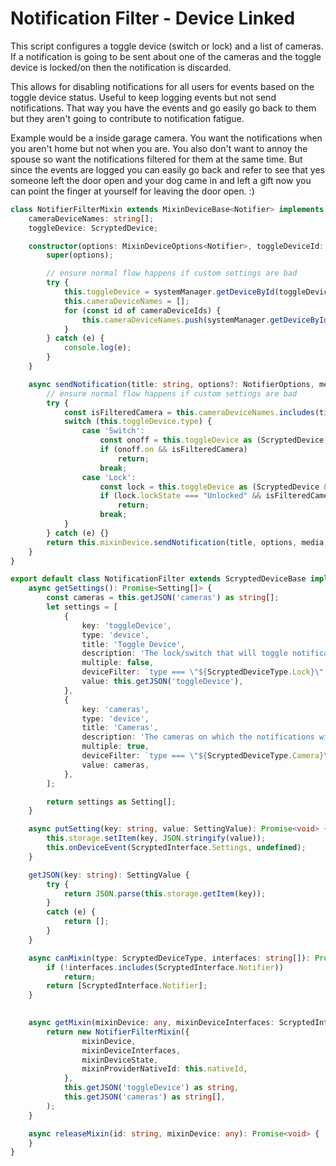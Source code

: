 # Notification Filter - Device Linked

This script configures a toggle device (switch or lock) and a list of cameras. If a notification is going to be sent about one of the cameras and the toggle device is locked/on then the notification is discarded.

This allows for disabling notifications for all users for events based on the toggle device status. Useful to keep logging events but not send notifications. That way you have the events and go easily go back to them but they aren't going to contribute to notification fatigue.

Example would be a inside garage camera. You want the notifications when you aren't home but not when you are. You also don't want to annoy the spouse so want the notifications filtered for them at the same time. But since the events are logged you can easily go back and refer to see that yes someone left the door open and your dog came in and left a gift now you can point the finger at yourself for leaving the door open. :)

```ts
class NotifierFilterMixin extends MixinDeviceBase<Notifier> implements Notifier {
    cameraDeviceNames: string[];
    toggleDevice: ScryptedDevice;

    constructor(options: MixinDeviceOptions<Notifier>, toggleDeviceId: string, cameraDeviceIds: string[]) {
        super(options);

        // ensure normal flow happens if custom settings are bad
        try {
            this.toggleDevice = systemManager.getDeviceById(toggleDeviceId) as ScryptedDevice;
            this.cameraDeviceNames = [];
            for (const id of cameraDeviceIds) {
                this.cameraDeviceNames.push(systemManager.getDeviceById(id).providedName as string);
            }
        } catch (e) {
            console.log(e);
        }
    }

    async sendNotification(title: string, options?: NotifierOptions, media?: string | MediaObject, icon?: string | MediaObject): Promise<void> {
        // ensure normal flow happens if custom settings are bad
        try {
            const isFilteredCamera = this.cameraDeviceNames.includes(title);
            switch (this.toggleDevice.type) {
                case 'Switch':
                    const onoff = this.toggleDevice as (ScryptedDevice & OnOff);
                    if (onoff.on && isFilteredCamera) 
                        return;
                    break;
                case 'Lock':
                    const lock = this.toggleDevice as (ScryptedDevice & Lock);
                    if (lock.lockState === "Unlocked" && isFilteredCamera)
                        return;
                    break;
            }
        } catch (e) {}
        return this.mixinDevice.sendNotification(title, options, media, icon);
    }
}

export default class NotificationFilter extends ScryptedDeviceBase implements MixinProvider, Settings { 
    async getSettings(): Promise<Setting[]> {
        const cameras = this.getJSON('cameras') as string[];
        let settings = [
            {
                key: 'toggleDevice',
                type: 'device',
                title: 'Toggle Device',
                description: 'The lock/switch that will toggle notifications.',
                multiple: false,
                deviceFilter: `type === \"${ScryptedDeviceType.Lock}\" || type === \"${ScryptedDeviceType.Switch}\"`,
                value: this.getJSON('toggleDevice'),
            },
            {
                key: 'cameras',
                type: 'device',
                title: 'Cameras',
                description: 'The cameras on which the notifications will be toggled.',
                multiple: true,
                deviceFilter: `type === \"${ScryptedDeviceType.Camera}\" || type === \"${ScryptedDeviceType.Doorbell}\"`,
                value: cameras,
            },
        ];

        return settings as Setting[];
    }

    async putSetting(key: string, value: SettingValue): Promise<void> {
        this.storage.setItem(key, JSON.stringify(value));
        this.onDeviceEvent(ScryptedInterface.Settings, undefined);
    }

    getJSON(key: string): SettingValue {
        try {
            return JSON.parse(this.storage.getItem(key));
        }
        catch (e) {
            return [];
        }
    }

    async canMixin(type: ScryptedDeviceType, interfaces: string[]): Promise<string[]> {
        if (!interfaces.includes(ScryptedInterface.Notifier))
            return;
        return [ScryptedInterface.Notifier];
    }
    

    async getMixin(mixinDevice: any, mixinDeviceInterfaces: ScryptedInterface[], mixinDeviceState: DeviceState): Promise<any> {
        return new NotifierFilterMixin({
                mixinDevice,
                mixinDeviceInterfaces,
                mixinDeviceState,
                mixinProviderNativeId: this.nativeId,
            },
            this.getJSON('toggleDevice') as string,
            this.getJSON('cameras') as string[],
        );
    }

    async releaseMixin(id: string, mixinDevice: any): Promise<void> {
    }
}
```
